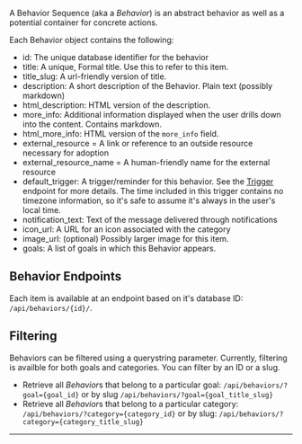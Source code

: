 A Behavior Sequence (aka a *Behavior*) is an abstract
behavior as well as a potential container for concrete actions.

Each Behavior object contains the following:

* id: The unique database identifier for the behavior
* title: A unique, Formal title. Use this to refer to this item.
* title_slug: A url-friendly version of title.
* description: A short description of the Behavior. Plain text (possibly markdown)
* html_description: HTML version of the description.
* more_info: Additional information displayed when the user drills down
  into the content. Contains markdown.
* html_more_info: HTML version of the `more_info` field.
* external_resource = A link or reference to an outside resource necessary for adoption
* external_resource_name = A human-friendly name for the external resource
* default_trigger: A trigger/reminder for this behavior. See the
    [Trigger](/api/triggers/) endpoint for more details. The time included
    in this trigger contains no timezone information, so it's safe to assume
    it's always in the user's local time.
* notification_text: Text of the message delivered through notifications
* icon_url: A URL for an icon associated with the category
* image_url: (optional) Possibly larger image for this item.
* goals: A list of goals in which this Behavior appears.

## Behavior Endpoints

Each item is available at an endpoint based on it's database ID: `/api/behaviors/{id}/`.

## Filtering

Behaviors can be filtered using a querystring parameter. Currently,
filtering is availble for both goals and categories. You can filter by an
ID or a slug.

* Retrieve all *Behavior*s that belong to a particular goal:
  `/api/behaviors/?goal={goal_id}` or by slug
  `/api/behaviors/?goal={goal_title_slug}`
* Retrieve all *Behavior*s that belong to a particular category:
  `/api/behaviors/?category={category_id}` or by slug:
  `/api/behaviors/?category={category_title_slug}`

----

